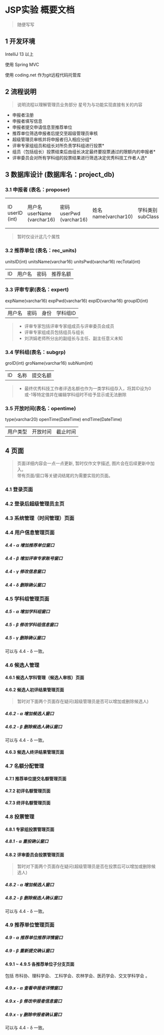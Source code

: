 # JSP实验 概要文档

> 随便写写


## 1 开发环境

IntelliJ 13 以上

使用 Spring MVC

使用 coding.net 作为git远程代码托管库

## 2 流程说明

> 说明流程以理解管理员业务部分 星号为与功能实现直接有关的内容

* 申报者注册
* 申报者填写信息
* 申报者提交申请信息至推荐单位
* 推荐单位筛选申报者后提交至超级管理员审核
* 超级管理员审核并将申报者归入相应分组*
* 评审专家组组员和组长对所负责学科组进行投票*
* 组员（包括组长）投票结束后由组长决定最终要投票通过的限额内的申报者*
* 评审委员会对所有学科组的投票结果进行筛选决定优秀科技工作者人选*

## 3 数据库设计 (数据库名：project_db)

### 3.1 申报者 (表名：proposer)

<table>
    <tr>
        <td>ID  userID (int)</td>
        <td>用户名 userName (varchar16)</td>
        <td>密码   userPwd (varchar16)</td>
        <td>姓名   name(varchar10)</td>
        <td>学科类别  subClass(varchar16)</td>
        <td>学科组ID  subID(int)</td>
        <td>推荐单位ID  recID(int)</td>
        <td>推荐结果    recResult(int 0为同意，1为不同意)</td>
        <td>初评票数    firCount(int)</td>
        <td>初评结果    firResult(int 0为成功，1为不成功)</td>
        <td>终评结果    lasResult(int 0为成功，1为不成功)</td>
    </tr>
</table>

> 暂时仅设计这几个属性

### 3.2 推荐单位 (表名：rec_units)

<table>
    <tr>
        <td>ID</td>  unitsID(int)
        <td>用户名</td>  unitsName(varchar16)
        <td>密码</td>   unitsPwd(varchar16)
        <td>推荐名额</td> recTotal(int)
    </tr>
</table>

### 3.3 评审专家(表名：expert)

<table>
    <tr>
        <td>用户名</td>  expName(varchar16)
        <td>密码</td>   expPwd(varchar16)
        <td>身份</td>  expID(varchar16)
        <td>学科组ID</td>  groupID(int)
    </tr>
</table>

> * 评审专家包括评审专家组成员与评审委员会成员
> * 评审专家组成员包括组员与组长
> * 刘洪娟老师所分出的副组长与主任、副主任意义未知

### 3.4 学科组(表名：subgrp)

<table>
    <tr>
        <td>ID</td> groID(int)
        <td>名称</td> groName(varchar16)
        <td>提交名额</td> subNum(int)
    </tr>
</table>

> * 最终优秀科技工作者评选名额也作为一类学科组存入，将其ID设为0或-1等特定值并在编辑学科组时不给予显示或无法删除

### 3.5 开放时间(表名：opentime)

<table>
    <tr>
        <td>用户类型</td> type(varchar20)
        <td>开放时间</td> openTime(DateTime)
        <td>截止时间</td> endTime(DateTime)
    </tr>
</table>

## 4 页面

> 页面详细内容会一点一点更新, 暂时仅作文字描述, 图片会在后续更新中加入。  
> 带有页面/窗口等关键词结尾的为需要实现的页面。

### 4.1 登录页面

### 4.2 登录后超级管理员主页

### 4.3 系统管理（时间管理）页面

### 4.4 用户信息管理页面

##### 4.4 - α 增加推荐单位窗口

##### 4.4 - β 增加评审专家账号窗口

##### 4.4 - γ 修改信息窗口

##### 4.4 - δ 删除确认窗口

### 4.5 学科组管理页面

##### 4.5 - α 增加学科组窗口

##### 4.5 - β 修改学科组信息窗口

##### 4.5 - γ 删除确认窗口

可以与 4.4 - δ 一致。

### 4.6 候选人管理

#### 4.6.1 候选人学科管理（候选人审核）页面

#### 4.6.2 候选人初评结果管理页面

> 暂时对下面两个页面存在疑问(超级管理员是否可以增加或删除候选人)

##### 4.6.2 - α 增加候选人窗口

##### 4.6.2 - β 删除候选人确认窗口

可以与 4.4 - δ 一致。

#### 4.6.3 候选人终评结果管理页面

### 4.7 名额分配管理

#### 4.7.1 推荐单位提交名额管理页面

#### 4.7.2 初评名额管理页面

#### 4.7.3 终评名额管理页面

### 4.8 投票管理

#### 4.8.1 专家组投票管理页面

##### 4.8.1 - α 重投确认窗口

#### 4.8.2 评审委员会投票管理页面

> 暂时对下面两个页面存在疑问(超级管理员是否在投票后可以增加或删除候选人)

##### 4.8.2 - α 增加候选人窗口

##### 4.8.2 - β 删除候选人确认窗口

可以与 4.4 - δ 一致。

### 4.9 推荐单位管理页面

##### 4.9 - α 推荐单位推荐详情窗口

##### 4.9 - β 重新提交确认窗口

#### 4.9.1 ~ 4.9.5 各推荐单位子分支页面

包括 市科协、理科学会、 工科学会、农林学会、医药学会、交叉学科学会 。

##### 4.9.x - α 查看申报者详情窗口

##### 4.9.x - β 修改申报者信息窗口

##### 4.9.x - γ 删除申报者确认窗口

可以与 4.4 - δ 一致。

